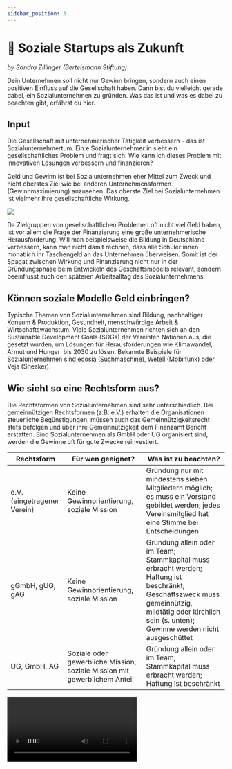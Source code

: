 ```yaml
---
sidebar_position: 3
---
```


# 🤝 Soziale Startups als Zukunft

_by Sandra Zillinger (Bertelsmann Stiftung)_

Dein Unternehmen soll nicht nur Gewinn bringen, sondern auch einen positiven Einfluss auf die Gesellschaft haben. Dann bist du vielleicht gerade dabei, ein Sozialunternehmen zu gründen. Was das ist und was es dabei zu beachten gibt, erfährst du hier.

## Input

Die Gesellschaft mit unternehmerischer Tätigkeit verbessern – das ist Sozialunternehmertum. Ein:e Sozialunternehmer:in sieht ein gesellschaftliches Problem und fragt sich: Wie kann ich dieses Problem mit innovativen Lösungen verbessern und finanzieren?

Geld und Gewinn ist bei Sozialunternehmen eher Mittel zum Zweck und nicht oberstes Ziel wie bei anderen Unternehmensformen (Gewinnmaximierung) anzusehen. Das oberste Ziel bei Sozialunternehmen ist vielmehr ihre gesellschaftliche Wirkung.

<img src="/content/3-growth-3-soziale-startups-1.png"/>

Da Zielgruppen von gesellschaftlichen Problemen oft nicht viel Geld haben, ist vor allem die Frage der Finanzierung eine große unternehmerische Herausforderung. Will man beispielsweise die Bildung in Deutschland verbessern, kann man nicht damit rechnen, dass alle Schüler:innen monatlich ihr Taschengeld an das Unternehmen überweisen. Somit ist der Spagat zwischen Wirkung und Finanzierung nicht nur in der Gründungsphase beim Entwickeln des Geschäftsmodells relevant, sondern beeinflusst auch den späteren Arbeitsalltag des Sozialunternehmens.

## Können soziale Modelle Geld einbringen?

Typische Themen von Sozialunternehmen sind Bildung, nachhaltiger Konsum & Produktion, Gesundheit, menschwürdige Arbeit & Wirtschaftswachstum. Viele Sozialunternehmen richten sich an den Sustainable Development Goals (SDGs) der Vereinten Nationen aus, die gesetzt wurden, um Lösungen für Herausforderungen wie Klimawandel, Armut und Hunger  bis 2030 zu lösen. Bekannte Beispiele für Sozialunternehmen sind ecosia (Suchmaschine), Wetell (Mobilfunk) oder Veja (Sneaker).

## Wie sieht so eine Rechtsform aus?

Die Rechtsformen von Sozialunternehmen sind sehr unterschiedlich. Bei gemeinnützigen Rechtsformen (z.B. e.V.) erhalten die Organisationen steuerliche Begünstigungen, müssen auch das Gemeinnützigkeitsrecht stets befolgen und über ihre Gemeinnützigkeit dem Finanzamt Bericht erstatten. Sind Sozialunternehmen als GmbH oder UG organisiert sind, werden die Gewinne oft für gute Zwecke reinvestiert.

| Rechtsform                  | Für wen geeignet?                                                         | Was ist zu beachten?                                                                                                                                                                                    |
| --------------------------- | ------------------------------------------------------------------------- | ------------------------------------------------------------------------------------------------------------------------------------------------------------------------------------------------------- |
| e.V. (eingetragener Verein) | Keine Gewinnorientierung, soziale Mission                                 | Gründung nur mit mindestens sieben Mitgliedern möglich; es muss ein Vorstand gebildet werden; jedes Vereinsmitglied hat eine Stimme bei Entscheidungen                                                  |
| gGmbH, gUG, gAG             | Keine Gewinnorientierung, soziale Mission                                 | Gründung allein oder im Team; Stammkapital muss erbracht werden; Haftung ist beschränkt; Geschäftszweck muss gemeinnützig, mildtätig oder kirchlich sein (s. unten); Gewinne werden nicht ausgeschüttet |
| UG, GmbH, AG                | Soziale oder gewerbliche Mission, soziale Mission mit gewerblichem Anteil | Gründung allein oder im Team; Stammkapital muss erbracht werden; Haftung ist beschränkt                                                                                                                 |

<Video sourceId="9_g5RqwW51I" />

## Wie?

Für Sozialunternehmen gibt es spezifische Unterstützungs- & Beratungsangebote, z.B. hier:
<ins>[**Pro Bono Deutschland**](https://www.pro-bono-deutschland.org/) </ins>

Hier gibt es ein Business Model Canvas für Sozialunternehmen:
<ins>[**Social Business Canvas**](https://www.socialbusinessmodelcanvas.com/get-canvas/) </ins>

Karte mit Anlaufstellen für Sozialunternehmertum:
<ins>[**Karte mit Anlaufstellen für Sozialunternehmertum**](https://www.kartevonmorgen.org/m/main?c=49.7880,12.7520&z=5.65&tag=gr%C3%BCnder%C3%B6kosystem&mapColorMode=gray) </ins>

## Action Item

Willst du einmal ausprobieren, wie es ist, sozialunternehmerisch tätig zu sein?

1. Was nervt dich richtig in der Art, wie wir leben? Was müsste man dringend gesellschaftlich verbessern?
2. Was braucht es, um das Problem zu lösen? Wer hat ein Interesse daran, die Lösung zu finanzieren? Was müsstest du dafür tun? Wie kannst du beweisen, dass deine Idee gut ist (Wirkung erzielt)?

Wenn du schon gegründet hast, frage dich: Verbessere ich mit meinem Unternehmen die Gesellschaft? Kann ich etwas in meinem Unternehmen verändern, sodass es die Gesellschaft verbessert?

## Deep Dive

Weitere Inspration:\
<ins>[**Gründer Plattform - Social Entrepeneurship**](https://gruenderplattform.de/gruenderseminare/social-entrepreneurship) </ins>

<ins>[**Changemaker Playbook**](https://changemaker-academy.org/changemaker-playbook/) </ins>
<Spacer/>

<ins>[**Skala Campus**](https://www.skala-campus.org/kurse/) </ins>

<Spacer/>
<Grid>
<Spotify source="https://open.spotify.com/episode/1fYyykgvLf76bZyteKDVNC"/>
  <Video sourceId="qNZX-0q3bk8" />
  
</Grid>
